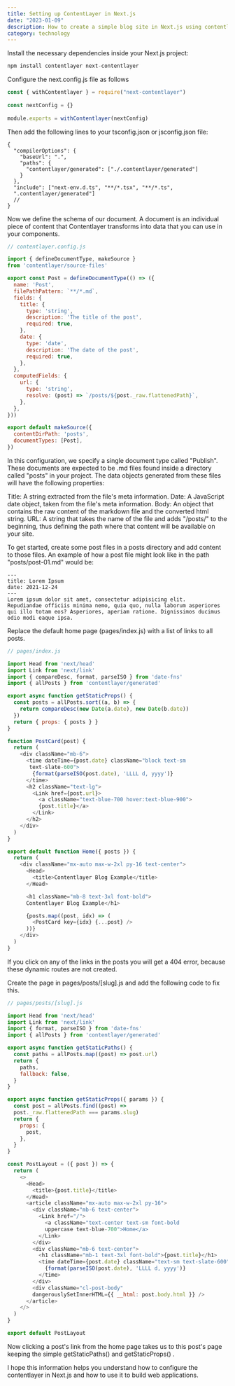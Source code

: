 ```yaml
---
title: Setting up ContentLayer in Next.js
date: "2023-01-09"
description: How to create a simple blog site in Next.js using contentlayer...
category: technology
---
```


<!-- ## Install and Configure Contentlayer   -->
Install the necessary dependencies inside your Next.js project:

``` js
npm install contentlayer next-contentlayer
```
Configure the next.config.js file as follows
```js
const { withContentlayer } = require("next-contentlayer")
 
const nextConfig = {}
 
module.exports = withContentlayer(nextConfig)
```

Then add the following lines to your tsconfig.json or jsconfig.json file:
```
{
  "compilerOptions": {
    "baseUrl": ".",
    "paths": {
      "contentlayer/generated": ["./.contentlayer/generated"]
    }
  },
  "include": ["next-env.d.ts", "**/*.tsx", "**/*.ts", 
  ".contentlayer/generated"]
  //                                               
}
```


Now we define the schema of our document. A document is an individual piece of content that Contentlayer transforms into data that you can use in your components.
```js
// contentlayer.config.js

import { defineDocumentType, makeSource } 
from 'contentlayer/source-files'

export const Post = defineDocumentType(() => ({
  name: 'Post',
  filePathPattern: `**/*.md`,
  fields: {
    title: {
      type: 'string',
      description: 'The title of the post',
      required: true,
    },
    date: {
      type: 'date',
      description: 'The date of the post',
      required: true,
    },
  },
  computedFields: {
    url: {
      type: 'string',
      resolve: (post) => `/posts/${post._raw.flattenedPath}`,
    },
  },
}))

export default makeSource({
  contentDirPath: 'posts',
  documentTypes: [Post],
})
```

In this configuration, we specify a single document type called "Publish". These documents are expected to be .md files found inside a directory called "posts" in your project. The data objects generated from these files will have the following properties:

Title: A string extracted from the file's meta information.
Date: A JavaScript date object, taken from the file's meta information.
Body: An object that contains the raw content of the markdown file and the converted html string.
URL: A string that takes the name of the file and adds "/posts/" to the beginning, thus defining the path where that content will be available on your site.


To get started, create some post files in a posts directory and add content to those files. An example of how a post file might look like in the path "posts/post-01.md" would be:

```mdx
---
title: Lorem Ipsum
date: 2021-12-24
---
Lorem ipsum dolor sit amet, consectetur adipisicing elit. 
Repudiandae officiis minima nemo, quia quo, nulla laborum asperiores
qui illo totam eos? Asperiores, aperiam ratione. Dignissimos ducimus 
odio modi eaque ipsa.
```


Replace the default home page (pages/index.js) with a list of links to all posts.

```js
// pages/index.js

import Head from 'next/head'
import Link from 'next/link'
import { compareDesc, format, parseISO } from 'date-fns'
import { allPosts } from 'contentlayer/generated'

export async function getStaticProps() {
  const posts = allPosts.sort((a, b) => {
    return compareDesc(new Date(a.date), new Date(b.date))
  })
  return { props: { posts } }
}

function PostCard(post) {
  return (
    <div className="mb-6">
      <time dateTime={post.date} className="block text-sm
       text-slate-600">
        {format(parseISO(post.date), 'LLLL d, yyyy')}
      </time>
      <h2 className="text-lg">
        <Link href={post.url}>
          <a className="text-blue-700 hover:text-blue-900">
          {post.title}</a>
        </Link>
      </h2>
    </div>
  )
}

export default function Home({ posts }) {
  return (
    <div className="mx-auto max-w-2xl py-16 text-center">
      <Head>
        <title>Contentlayer Blog Example</title>
      </Head>

      <h1 className="mb-8 text-3xl font-bold">
      Contentlayer Blog Example</h1>

      {posts.map((post, idx) => (
        <PostCard key={idx} {...post} />
      ))}
    </div>
  )
}
```


If you click on any of the links in the posts you will get a 404 error, because these dynamic routes are not created.

Create the page in pages/posts/[slug].js and add the following code to fix this.

```js
// pages/posts/[slug].js

import Head from 'next/head'
import Link from 'next/link'
import { format, parseISO } from 'date-fns'
import { allPosts } from 'contentlayer/generated'

export async function getStaticPaths() {
  const paths = allPosts.map((post) => post.url)
  return {
    paths,
    fallback: false,
  }
}

export async function getStaticProps({ params }) {
  const post = allPosts.find((post) => 
  post._raw.flattenedPath === params.slug)
  return {
    props: {
      post,
    },
  }
}

const PostLayout = ({ post }) => {
  return (
    <>
      <Head>
        <title>{post.title}</title>
      </Head>
      <article className="mx-auto max-w-2xl py-16">
        <div className="mb-6 text-center">
          <Link href="/">
            <a className="text-center text-sm font-bold 
            uppercase text-blue-700">Home</a>
          </Link>
        </div>
        <div className="mb-6 text-center">
          <h1 className="mb-1 text-3xl font-bold">{post.title}</h1>
          <time dateTime={post.date} className="text-sm text-slate-600">
            {format(parseISO(post.date), 'LLLL d, yyyy')}
          </time>
        </div>
        <div className="cl-post-body" 
        dangerouslySetInnerHTML={{ __html: post.body.html }} />
      </article>
    </>
  )
}

export default PostLayout
```


Now clicking a post's link from the home page takes us to this post's page keeping the simple 
getStaticPaths() and getStaticProps() .

I hope this information helps you understand how to configure the contentlayer in Next.js and
 how to use it to build web applications.